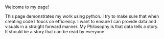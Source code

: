 Welcome to my page!

This page demonstrates my work using python. I try to make sure that when creating code I foucs on efficiency. I want to ensure I can provide data and visuals in a straight forward manner. My Philosophy is that data tells a story. It should be a story that can be read by everyone. 
